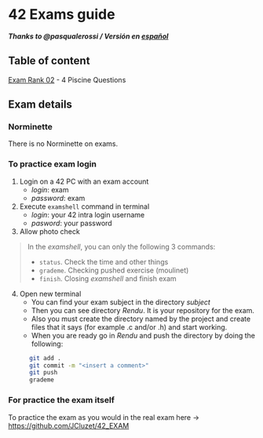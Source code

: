 # 42 Exams guide
***Thanks to @pasqualerossi / Versión en [español](LEEME.md)***
## Table of content
[Exam Rank 02](rank02/README.md) - 4 Piscine Questions

## Exam details
### Norminette
There is no Norminette on exams.

### To practice exam login
  1. Login on a 42 PC with an exam account
     - *login*: exam
     - 	*password*: exam
  2. Execute `examshell` command in terminal
     - *login*: your 42 intra login username
     - *pasword*: your password
  3. Allow photo check
>In the *examshell*, you can only the following 3 commands:
>  - `status`. Check the time and other things
>  - `grademe`. Checking pushed exercise (moulinet)
>  - `finish`. Closing *examshell* and finish exam
  4. Open new terminal
     - You can find your exam subject in the directory *subject*
     - Then you can see directory *Rendu*. It is your repository for the exam.
     - Also you must create the directory named by the project and create files that it says (for example .c and/or .h) and start working.
     - When you are ready go in *Rendu* and push the directory by doing the following:
```bash
      git add .
      git commit -m "<insert a comment>"
      git push
      grademe
```

### For practice the exam itself
To practice the exam as you would in the real exam here -> https://github.com/JCluzet/42_EXAM
